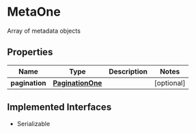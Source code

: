 

# MetaOne

Array of metadata objects

## Properties

Name | Type | Description | Notes
------------ | ------------- | ------------- | -------------
**pagination** | [**PaginationOne**](PaginationOne.md) |  |  [optional]


## Implemented Interfaces

* Serializable


